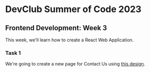 # DevClub Summer of Code 2023

## Frontend Development: Week 3

This week, we'll learn how to create a React Web Application. 

### Task 1

We're going to create a new page for Contact Us using [this design](https://www.figma.com/file/N7yxyydXHp3mFS5jW8N0Bl/E-commerce-(Website)-(Community)?type=design&node-id=0-1&mode=design&t=rTpq6IsP5VAJK9M9-0).
